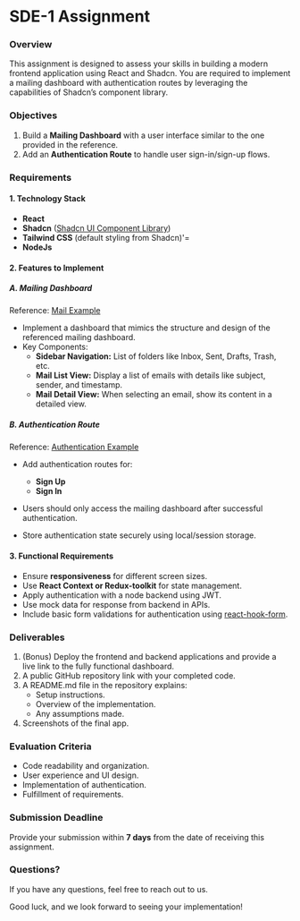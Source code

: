 # SDE-1 Assignment

### Overview

This assignment is designed to assess your skills in building a modern frontend application using React and Shadcn. You are required to implement a mailing dashboard with authentication routes by leveraging the capabilities of Shadcn’s component library.

### Objectives

1. Build a **Mailing Dashboard** with a user interface similar to the one provided in the reference.
2. Add an **Authentication Route** to handle user sign-in/sign-up flows.

### Requirements

#### 1. Technology Stack

- **React**&#x20;
- **Shadcn** ([Shadcn UI Component Library](https://ui.shadcn.com))
- **Tailwind CSS** (default styling from Shadcn)'=
-  **NodeJs**

#### 2. Features to Implement

##### A. Mailing Dashboard

Reference: [Mail Example](https://ui.shadcn.com/examples/mail)

- Implement a dashboard that mimics the structure and design of the referenced mailing dashboard.
- Key Components:
  - **Sidebar Navigation:** List of folders like Inbox, Sent, Drafts, Trash, etc.
  - **Mail List View:** Display a list of emails with details like subject, sender, and timestamp.
  - **Mail Detail View:** When selecting an email, show its content in a detailed view.

##### B. Authentication Route

Reference: [Authentication Example](https://ui.shadcn.com/examples/authentication)

- Add authentication routes for:

  - **Sign Up**
  - **Sign In**

- Users should only access the mailing dashboard after successful authentication.

- Store authentication state securely using local/session storage.

#### 3. Functional Requirements

- Ensure **responsiveness** for different screen sizes.
- Use **React Context or Redux-toolkit** for state management.
- Apply authentication with a node backend using JWT.
- Use mock data for response from backend in APIs.
- Include basic form validations for authentication using [react-hook-form](https://www.react-hook-form.com).

### Deliverables

1. (Bonus) Deploy the frontend and backend applications and provide a live link to the fully functional dashboard.
2. A public GitHub repository link with your completed code.
3. A README.md file in the repository explains:
   - Setup instructions.
   - Overview of the implementation.
   - Any assumptions made.
4. Screenshots of the final app.

### Evaluation Criteria

- Code readability and organization.
- User experience and UI design.
- Implementation of authentication.
- Fulfillment of requirements.

### Submission Deadline

Provide your submission within **7 days** from the date of receiving this assignment.

### Questions?

If you have any questions, feel free to reach out to us.

Good luck, and we look forward to seeing your implementation!

